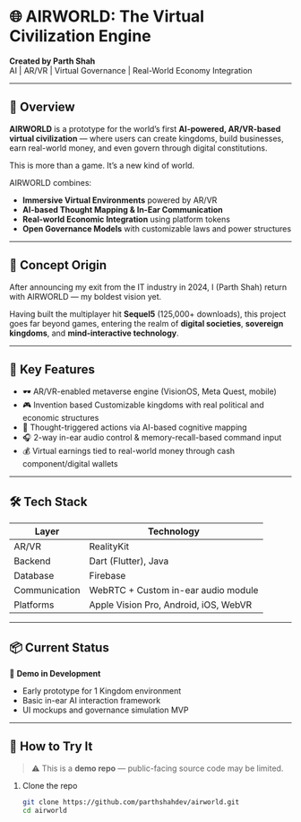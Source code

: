 # 🌐 AIRWORLD: The Virtual Civilization Engine

**Created by Parth Shah**  
AI | AR/VR | Virtual Governance | Real-World Economy Integration

---

## 🚀 Overview

**AIRWORLD** is a prototype for the world’s first **AI-powered, AR/VR-based virtual civilization** — where users can create kingdoms, build businesses, earn real-world money, and even govern through digital constitutions.

This is more than a game. It’s a new kind of world.

AIRWORLD combines:
- **Immersive Virtual Environments** powered by AR/VR
- **AI-based Thought Mapping & In-Ear Communication**
- **Real-world Economic Integration** using platform tokens
- **Open Governance Models** with customizable laws and power structures

---

## 🧠 Concept Origin

After announcing my exit from the IT industry in 2024, I (Parth Shah) return with AIRWORLD — my boldest vision yet.

Having built the multiplayer hit **Sequel5** (125,000+ downloads), this project goes far beyond games, entering the realm of **digital societies**, **sovereign kingdoms**, and **mind-interactive technology**.

---

## 🧩 Key Features

- 🕶️ AR/VR-enabled metaverse engine (VisionOS, Meta Quest, mobile)
- 🎮 Invention based Customizable kingdoms with real political and economic structures
- 🧠 Thought-triggered actions via AI-based cognitive mapping
- 🎧 2-way in-ear audio control & memory-recall-based command input
- 💰 Virtual earnings tied to real-world money through cash component/digital wallets

---

## 🛠️ Tech Stack

| Layer | Technology |
|-------|------------|
| AR/VR | RealityKit |
| Backend | Dart (Flutter), Java |
| Database | Firebase |
| Communication | WebRTC + Custom in-ear audio module |
| Platforms | Apple Vision Pro, Android, iOS, WebVR |

---

## 📦 Current Status

🚧 **Demo in Development**  
- Early prototype for 1 Kingdom environment  
- Basic in-ear AI interaction framework  
- UI mockups and governance simulation MVP

---

## 🧪 How to Try It

> ⚠️ This is a **demo repo** — public-facing source code may be limited.

1. Clone the repo  
   ```bash
   git clone https://github.com/parthshahdev/airworld.git
   cd airworld
